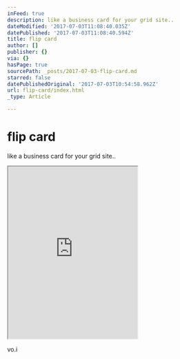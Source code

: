 ```yaml
---
inFeed: true
description: like a business card for your grid site..
dateModified: '2017-07-03T11:08:40.035Z'
datePublished: '2017-07-03T11:08:40.594Z'
title: flip card
author: []
publisher: {}
via: {}
hasPage: true
sourcePath: _posts/2017-07-03-flip-card.md
starred: false
datePublishedOriginal: '2017-07-03T10:54:58.962Z'
url: flip-card/index.html
_type: Article

---
```

# flip card

like a business card for your grid site..

<iframe src="https://the-grid.github.io/ed-userhtml/?g=eJyVVm1v2zYQ_hz_ioODrQ4QybKdl1ZOjQEphqJogQ4tUOwjJdISG5okSNpOMuy_70hZtqTYygrDFsW7e3jP3UPSd9Y9CbYYxEvBdZQr6QiXzMA_A4Boy7IH7iLNjNUsd3zDUpgkSTL3xpV6PmFRx-ePTA7OMmUoMykk-hGsEpzCeZ7n88G_aOvklJZqg5mFWcS6BEDQjk_c9kEaZ2c1DWeItEtlVikY5Yhjf48mbxPKiou59_J8-lwAArV-lF4rcuqke4mZGnzBZ0byB5_ullNXpjCbYkUwpmS8KF0KV9Nb_15D7Li1qHHHlcRKxjd2PnjJOgqdTkEbZpnZsGhGfQMOvDvxrXocDQ4NqEvSiVavLnwk6rUQreoAwwTxQtpVpFPDmrt_X5KcRRtuecYFd08plJxSJmuGvS6BXT9Ir7WZMclQ3mvHPE2lkTIOBFu6MNqT8Nl7yMKotaQprI0Ylc7pdDymZMPplghbxpKs2JiylRrTrVdD_FMXF5DgR6rIMM2IQ_TniEvKHlOYVgt0q9Or1f-xHV7bDH3GNsvz5Vv_adYhcPTZLvEtsvwZ1TBlK4Sl3GpBsMpcCtxDUSZU_jBvA5oiI6PZ7BLqbxK_8ynlSijTWK9CX5IVFwh4r9aGM4PTmlDKZZHCNR5Lk2onVidVZAjlaxssYdI5hQRvKp-qodPr3-anWs8ekU1JqNp61U_Yav-bXOPjfDabhV15qkejaNrfooPD8Q41AHpstV4ioQrl23BayFdN6u-ql90hNrlpH2KTyW1VtV9QuE8g1vKlvvcpOu7EQSrb3VqZErTR8SSZJVfkZFs8ERRng4nfn6aCSurGEcELDMyZdEEmr3aT5PSWXZ_WWVfc-22qT9a8VtzVrya713QC1d0C0MqKGE6Enw27qm7ZLq278e5_wuCO8g3kglj7fti-zIaAI7XOS-uIce-HruQ2Dp6fuXWxU0Uh2OhNuKHfXMyHC1yri4b3WpjvWPyRsJtHi9VE1iYvlOHig1cO_PDSwUzRvMMYI8hLOF_hA1rHEBQ_XDRCj_gEyQ0XfxwUi6dQ0Y7Riy_qmQtB4AfL4APbMKHC35YvSn1XSlj4HX7-tWbmCQUh7Vo44i-xvfVeGdYM-0Q2xOaGawd_Eom3X34J99--wXcuH5jxHl8_foWPmJ4fE0kBzxAQvtrx3Vh3KrIbVI__AB5cM1w" height="400" style=""></iframe>

vo.i